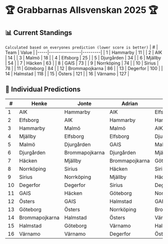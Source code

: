 # 🏆 Grabbarnas Allsvenskan 2025 🏆

## 📊 Current Standings
`Calculated based on everyones prediction (lower score is better)`
|   # | Team           |   Value |
|-----|----------------|---------|
|   1 | Hammarby       |      11 |
|   2 | AIK            |      14 |
|   3 | Malmö          |      18 |
|   4 | Elfsborg       |      25 |
|   5 | Djurgården     |      34 |
|   6 | Mjällby        |      54 |
|   7 | Häcken         |      63 |
|   8 | GAIS           |      73 |
|   9 | Norrköping     |      74 |
|  10 | Sirius         |      78 |
|  11 | Göteborg       |      84 |
|  12 | Brommapojkarna |      86 |
|  13 | Degerfor       |     100 |
|  14 | Halmstad       |     118 |
|  15 | Östers         |     121 |
|  16 | Värnamo        |     127 |

## 🔮 Individual Predictions
|   # | Henke          | Jonte          | Adrian         | Valentino      | Vincent        | Erik           | Daniel         | William        | Sebastian      |
|-----|----------------|----------------|----------------|----------------|----------------|----------------|----------------|----------------|----------------|
|   1 | AIK            | Hammarby       | AIK            | Elfsborg       | Hammarby       | Malmö          | Malmö          | AIK            | Hammarby       |
|   2 | Elfsborg       | AIK            | Hammarby       | Hammarby       | AIK            | Hammarby       | Djurgården     | Malmö          | Malmö          |
|   3 | Hammarby       | Malmö          | Malmö          | AIK            | Mjällby        | Djurgården     | Hammarby       | Djurgården     | AIK            |
|   4 | Mjällby        | Elfsborg       | Elfsborg       | Djurgården     | Elfsborg       | Elfsborg       | Elfsborg       | Häcken         | Mjällby        |
|   5 | Malmö          | Djurgården     | GAIS           | Malmö          | Malmö          | AIK            | AIK            | Hammarby       | Elfsborg       |
|   6 | Djurgården     | Brommapojkarna | Djurgården     | Mjällby        | Brommapojkarna | Göteborg       | GAIS           | Elfsborg       | Häcken         |
|   7 | Häcken         | Mjällby        | Brommapojkarna | Göteborg       | Djurgården     | Häcken         | Mjällby        | Norrköping     | Djurgården     |
|   8 | Norrköping     | Sirius         | Häcken         | Sirius         | Norrköping     | GAIS           | Häcken         | Göteborg       | GAIS           |
|   9 | Sirius         | Norrköping     | Mjällby        | Häcken         | Sirius         | Norrköping     | Norrköping     | Sirius         | Norrköping     |
|  10 | Degerfor       | Degerfor       | Sirius         | Degerfor       | GAIS           | Sirius         | Göteborg       | GAIS           | Göteborg       |
|  11 | GAIS           | Häcken         | Göteborg       | Norrköping     | Degerfor       | Brommapojkarna | Halmstad       | Mjällby        | Sirius         |
|  12 | Östers         | GAIS           | Halmstad       | GAIS           | Häcken         | Mjällby        | Brommapojkarna | Degerfor       | Brommapojkarna |
|  13 | Göteborg       | Östers         | Norrköping     | Brommapojkarna | Göteborg       | Degerfor       | Sirius         | Värnamo        | Degerfor       |
|  14 | Brommapojkarna | Halmstad       | Östers         | Värnamo        | Östers         | Halmstad       | Degerfor       | Brommapojkarna | Värnamo        |
|  15 | Halmstad       | Göteborg       | Värnamo        | Halmstad       | Halmstad       | Östers         | Östers         | Halmstad       | Östers         |
|  16 | Värnamo        | Värnamo        | Degerfor       | Östers         | Värnamo        | Värnamo        | Värnamo        | Östers         | Halmstad       |
